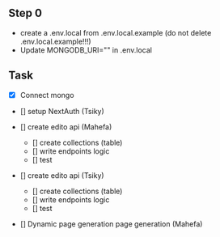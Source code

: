 ## Step 0

- create a .env.local from .env.local.example (do not delete .env.local.example!!!)
- Update MONGODB_URI="" in .env.local

## Task
- [x] Connect mongo

- [] setup NextAuth (Tsiky)

- [] create edito api (Mahefa)
  - [] create collections (table)
  - [] write endpoints logic
  - [] test

- [] create edito api (Tsiky)
  - [] create collections (table)
  - [] write endpoints logic
  - [] test

- [] Dynamic page generation page generation (Mahefa)
